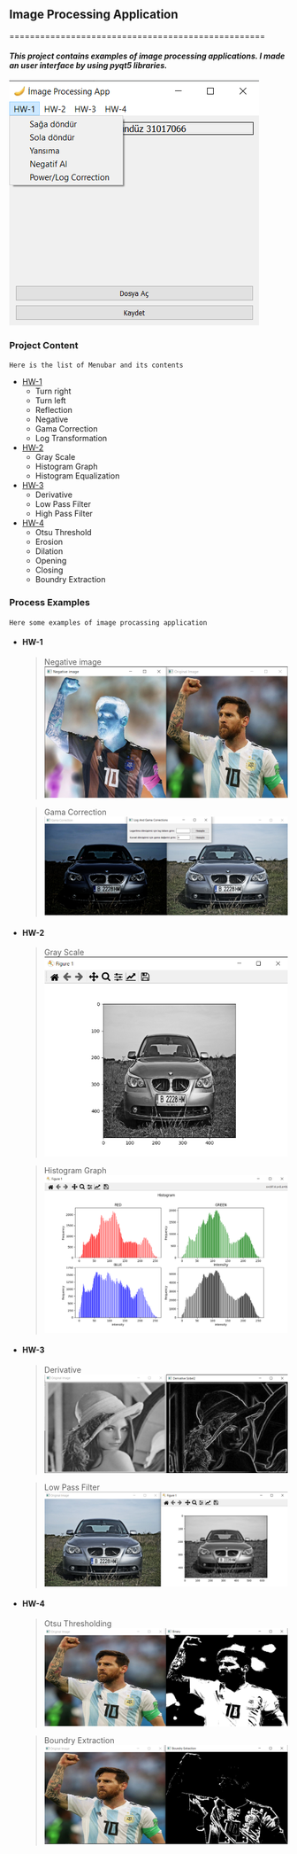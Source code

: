 ## Image Processing Application
==================================================
#### ***This project contains examples of image processing applications. I made an user interface by using pyqt5 libraries.***

![pic](./Readme-img/window.png)


### Project Content
`Here is the list of Menubar and its contents`
- [HW-1](#hw1)
  - Turn right
  - Turn left
  - Reflection
  - Negative
  - Gama Correction
  - Log Transformation
- [HW-2](#hw2)
  - Gray Scale
  - Histogram Graph
  - Histogram Equalization
- [HW-3](#hw3)
  - Derivative
  - Low Pass Filter
  - High Pass Filter
- [HW-4](#hw4)
  - Otsu Threshold
  - Erosion
  - Dilation
  - Opening
  - Closing
  - Boundry Extraction

### Process Examples
`Here some examples of image procassing application`

- #### HW-1 <a name="hw1"></a>
    
    > Negative image
    ![pic](./Readme-img/negative_messi.png)

    
    >Gama Correction
    ![pic](./Readme-img/gamacorrection.png)

- #### HW-2 <a name="hw2"></a>

    >Gray Scale
    ![pic](./Readme-img/grayscale.png)

    >Histogram Graph
    ![pic](./Readme-img/histgraph.png)

- #### HW-3 <a name="hw3"></a>

    >Derivative
    ![pic](./Readme-img/derivative.png)

    >Low Pass Filter
    ![pic](./Readme-img/lowpass.png)

- #### HW-4 <a name="hw4"></a>

    >Otsu Thresholding
    ![pic](./Readme-img/binary.png)

    >Boundry Extraction
    ![pic](./Readme-img/boundry.png)



